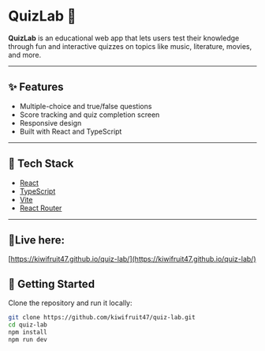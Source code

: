 # QuizLab 🧠

**QuizLab** is an educational web app that lets users test their knowledge through fun and interactive quizzes on topics like music, literature, movies, and more.

---

## ✨ Features

- Multiple-choice and true/false questions  
- Score tracking and quiz completion screen  
- Responsive design  
- Built with React and TypeScript

---

## 🧰 Tech Stack

- [React](https://reactjs.org/)
- [TypeScript](https://www.typescriptlang.org/)
- [Vite](https://vitejs.dev/)
- [React Router](https://reactrouter.com/)

---

## 📍Live here:
[https://kiwifruit47.github.io/quiz-lab/](https://kiwifruit47.github.io/quiz-lab/)

## 🚀 Getting Started

Clone the repository and run it locally:

```bash
git clone https://github.com/kiwifruit47/quiz-lab.git
cd quiz-lab
npm install
npm run dev
